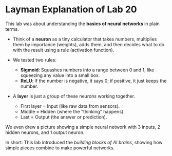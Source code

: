# Layman Explanation of Lab 20

This lab was about understanding the **basics of neural networks** in plain terms.

- Think of a **neuron** as a tiny calculator that takes numbers, multiplies them by importance (weights), adds them, and then decides what to do with the result using a rule (activation function).

- We tested two rules:
  - **Sigmoid**: Squashes numbers into a range between 0 and 1, like squeezing any value into a small box.
  - **ReLU**: If the number is negative, it says 0; if positive, it just keeps the number.

- A **layer** is just a group of these neurons working together.  
  - First layer = Input (like raw data from sensors).  
  - Middle = Hidden (where the "thinking" happens).  
  - Last = Output (the answer or prediction).  

We even drew a picture showing a simple neural network with 3 inputs, 2 hidden neurons, and 1 output neuron.

In short: This lab introduced the *building blocks of AI brains*, showing how simple pieces combine to make powerful networks.
